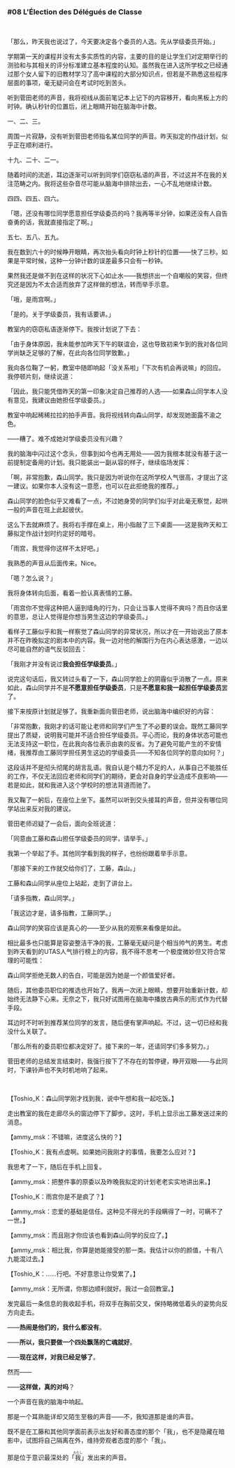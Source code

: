 ### #08 L'Élection des Délégués de Classe

&emsp;

「那么，昨天我也说过了，今天要决定各个委员的人选。先从学级委员开始。」

学期第一天的课程并没有太多实质性的内容，主要的目的是让学生们对定期举行的测验和与其相关的评分标准建立基本程度的认知。虽然我在进入这所学校之已经通过那个女人留下的旧教材学习了高中课程的大部分知识点，但若是不熟悉这些程序层面的事项，毫无疑问会在考试时吃到苦头。

听到菅田老师的声音，我将视线从面前笔记本上记下的内容移开，看向黑板上方的时钟。确认秒针的位置后，闭上眼睛开始在脑海中计数。

一、二、三。

周围一片寂静，没有听到菅田老师指名某位同学的声音。昨天拟定的作战计划，似乎正在顺利进行。

十九、二十、二一。

随着时间的流逝，耳边逐渐可以听到同学们窃窃私语的声音，不过这并不在我的关注范畴之内。我将这些杂音尽可能从脑海中排除出去，一心不乱地继续计数。

四四、四五、四六。

「嗯，还没有哪位同学愿意担任学级委员的吗？我再等半分钟，如果还没有人自告奋勇的话，我就直接指定了啊。」

五七、五八、五九。

我在数到六十的时候睁开眼睛，再次抬头看向时钟上秒针的位置——快了三秒。如果是平常时候，这种一分钟计数的误差最多只会有一秒钟。

果然我还是做不到在这样的状况下心如止水——我想挤出一个自嘲般的笑容，但终究还是因为不太合适而放弃了这样做的想法，转而举手示意。

「哦，是雨宫啊。」

「是的。关于学级委员，我有话要讲。」

教室内的窃窃私语逐渐停下。我按计划说了下去：

「由于身体原因，我未能参加昨天下午的联谊会，这也导致初来乍到的我对各位同学尚缺乏足够的了解，在此向各位同学致歉。」

我向各位鞠了一躬，教室中随即响起「没关系啦」「下次有机会再说嘛」的回应。我停顿片刻，继续说道：

「因此，我只能凭借昨天的第一印象决定自己推荐的人选——如果森山同学本人没有意见，我建议由她担任学级委员。」

教室中响起稀稀拉拉的拍手声音。我将视线转向森山同学，却发现她面露不渝之色。

——糟了。难不成她对学级委员没有兴趣？

我的脑海中闪过这个念头，但事到如今也再无用处——因为我根本就没有基于这一前提制定备用的计划。我只能装出一副从容的样子，继续临场发挥：

「啊，非常抱歉，森山同学。我只是因为听说你在这所学校人气很高，才提出了这一建议。如果你本人没有这一意愿，也可以在此拒绝我的推荐。」

森山同学的脸色似乎又难看了一点，不过她身旁的同学们似乎对此毫无察觉，起哄一般的声音在班上此起彼伏。

这么下去就麻烦了。我将右手撑在桌上，用小指敲了三下桌面——这是我昨天和工藤拟定作战计划时约定好的暗号。

「雨宫，我觉得你这样不太好吧。」

我熟悉的声音从后面传来。Nice。

「嗯？怎么说？」

我将身体转向后面，看着一脸认真表情的工藤。

「雨宫你不觉得这种把人逼到墙角的行为，只会让当事人觉得不爽吗？而且你话里的意思，总让人觉得是你想当男生这边的学级委员。」

看样子工藤似乎和我一样察觉了森山同学的异常状况，所以才在一开始说出了原本并不在昨晚拟定的剧本中的内容。我一边对他的解围行为在内心表达感激，一边以尽可能自然的语气反驳回去：

「我刚才并没有说过**我会担任学级委员**。」

说完这句话后，我又转过头看了一下，森山同学脸上的阴霾似乎消散了一点。原来如此，森山同学并不是**不愿意担任学级委员**，只是**不愿意和我一起担任学级委员**罢了。

接下来按原计划就足够了。我重新面向菅田老师，说出脑海中编织好的内容：

「非常抱歉，我刚才的话可能让老师和同学们产生了不必要的误会。既然工藤同学提出了质疑，说明我可能并不适合担任学级委员。平心而论，我的身体状态可能也无法支持这一职位，在此我向各位表示由衷的反省。为了避免可能产生的不安情绪，我推荐由工藤同学担任男生这边的学级委员——不知各位同学的意向如何？」

这段话并不是彻头彻尾的胡言乱语。我自认是个精力不足的人，从事自己不能胜任的工作，不仅无法回应老师和同学们的期待，更会对自身的学业造成不良影响——若是如此，就和我进入这个学校时的想法背道而驰了。

我又鞠了一躬后，在座位上坐下。虽然可以听到交头接耳的声音，但并没有哪位同学站出来反对我的建议。

菅田老师迟疑了一会后，面向全班说道：

「同意由工藤和森山担任学级委员的同学，请举手。」

我第一个举起了手。其他同学看到我的样子，也纷纷跟着举手示意。

「那接下来的工作就交给你们了，工藤，森山。」

工藤和森山同学从座位上站起，走到了讲台上。

「请多指教，森山同学。」

「我这边才是，请多指教，工藤同学。」

森山同学的笑容应该是真心的——至少从我的观察来看像是如此。

相比最多也只能算是容姿整洁干净的我，工藤毫无疑问是个相当帅气的男生。考虑到昨天看到的UTAS人气排行榜上的内容，我不得不思考一个极度微妙但又符合常理的可能性：

森山同学拒绝无数人的告白，可能是因为她是一个颜值爱好者。

随后，其他委员职位的推选也开始了。我再一次闭上眼睛，想要开始重新计数，却始终无法静下心来。无奈之下，我只好试图用在脑海中播放古典乐的形式作为代替手段。

耳边时不时听到推荐某位同学的发言，随后便有掌声响起。不过，这一切已经和我没什么关联了。

「那么所有的委员职位都决定好了。接下来的一年，还请同学们多多努力。」

菅田老师的总结发言结束时，我强行按下了不存在的暂停键，睁开双眼——与此同时，下课铃声也不失时机地响了起来。

&emsp;

【Toshio_K：森山同学刚才找到我，说中午想和我一起吃饭。】

走出教室的我在走廊尽头的窗边停下了脚步。这时，手机上显示出工藤发送过来的消息。

【ammy_msk：不错嘛，进度这么快的？】

【Toshio_K：我有点虚啊。如果她问我刚才的事情，我要怎么应对？】

我思考了一下，随后在手机上回复。

【ammy_msk：把整件事的原委以及昨晚我拟定的计划老老实实地讲出来。】

【Toshio_K：雨宫你是不是疯了？】

【ammy_msk：恋爱的基础是信任。这种见不得光的手段瞒得了一时，可瞒不了一世。】

【ammy_msk：而且刚才你应该也看到森山同学的反应了。】

【ammy_msk：相比我，你算是她能接受的那一类。我估计以你的颜值，十有八九能混过去。】

【Toshio_K：……行吧。不好意思让你受累了。】

【ammy_msk：无所谓，你那边顺利就好。我过一会回教室。】

发完最后一条信息的我收起手机，将双手在胸前交叉，保持略微低着头的姿势向反方向走去。

——**热闹是他们的，我什么都没有**。

——**所以，我只要做一个四处飘荡的亡魂就好**。

——**现在这样，对我已经足够了**。

然而——

——**这样做，真的对吗**？

一个声音在我的脑海中响起。

那是一个耳熟能详却又陌生至极的声音——不，我知道那是谁的声音。

既不是在工藤和其他同学面前表示出友好和善态度的那个「我」，也不是隐藏在暗影中，试图将自己隔离在外，维持旁观者态度的那个「我」。

那是位于意识最深处的「<ruby>我<rt>わたし</rt></ruby>」发出来的声音。
